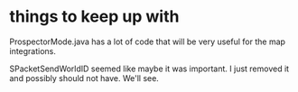 # things to keep up with
ProspectorMode.java has a lot of code that will be very useful for the map integrations.

SPacketSendWorldID seemed like maybe it was important.
I just removed it and possibly should not have. We'll see.